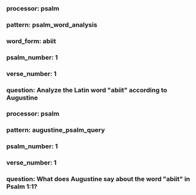 ### processor: psalm 
### pattern: psalm_word_analysis 
### word_form: abiit 
### psalm_number: 1 
### verse_number: 1 
### question: Analyze the Latin word "abiit" according to Augustine


### processor: psalm
### pattern: augustine_psalm_query
### psalm_number: 1
### verse_number: 1
### question: What does Augustine say about the word "abiit" in Psalm 1:1?